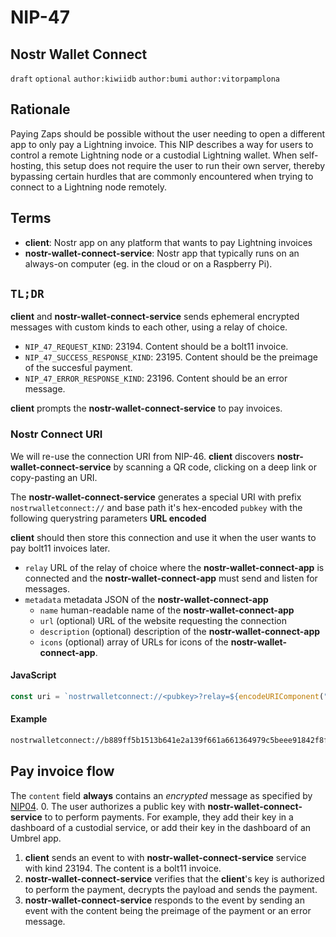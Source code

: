 NIP-47
======

Nostr Wallet Connect
------------------------

`draft` `optional` `author:kiwiidb` `author:bumi` `author:vitorpamplona`

## Rationale

Paying Zaps should be possible without the user needing to open a different app to only pay a Lightning invoice.
This NIP describes a way for users to control a remote Lightning node or a custodial Lightning wallet. When self-hosting, this setup does not require the user to run their own server, thereby bypassing certain hurdles that are commonly encountered when trying to connect to a Lightning node remotely.

## Terms

* **client**: Nostr app on any platform that wants to pay Lightning invoices
* **nostr-wallet-connect-service**: Nostr app that typically runs on an always-on computer (eg. in the cloud or on a Raspberry Pi).

## `TL;DR`

**client** and **nostr-wallet-connect-service** sends ephemeral encrypted messages with custom kinds to each other, using a relay of choice. 

- `NIP_47_REQUEST_KIND`: 23194. Content should be a bolt11 invoice.
- `NIP_47_SUCCESS_RESPONSE_KIND`: 23195. Content should be the preimage of the succesful payment.
- `NIP_47_ERROR_RESPONSE_KIND`: 23196. Content should be an error message.

**client** prompts the **nostr-wallet-connect-service** to pay invoices.

### Nostr Connect URI
We will re-use the connection URI from NIP-46.
**client** discovers **nostr-wallet-connect-service** by scanning a QR code, clicking on a deep link or copy-pasting an URI.

The **nostr-wallet-connect-service** generates a special URI with prefix `nostrwalletconnect://` and base path it's hex-encoded `pubkey` with the following querystring parameters **URL encoded**

**client** should then store this connection and use it when the user wants to pay bolt11 invoices later.

- `relay` URL of the relay of choice where the **nostr-wallet-connect-app** is connected and the **nostr-wallet-connect-app** must send and listen for messages.
- `metadata`  metadata JSON of the **nostr-wallet-connect-app** 
    - `name` human-readable name of the **nostr-wallet-connect-app** 
    - `url` (optional) URL of the website requesting the connection
    - `description` (optional) description of the **nostr-wallet-connect-app**
    - `icons` (optional) array of URLs for icons of the **nostr-wallet-connect-app**.

#### JavaScript

```js
const uri = `nostrwalletconnect://<pubkey>?relay=${encodeURIComponent("wss://relay.damus.io")}&metadata=${encodeURIComponent(JSON.stringify({"name": "Example"}))}`
```

#### Example
```sh
nostrwalletconnect://b889ff5b1513b641e2a139f661a661364979c5beee91842f8f0ef42ab558e9d4?relay=wss%3A%2F%2Frelay.damus.io&metadata=%7B%22name%22%3A%22Example%22%7D
```

## Pay invoice flow
The `content` field **always** contains an *encrypted* message as specified by [NIP04](https://github.com/nostr-protocol/nips/blob/master/04.md).
0. The user authorizes a public key with **nostr-wallet-connect-service** to to perform payments. For example, they add their key in a dashboard of a custodial service, or add their key in the dashboard of an Umbrel app.
1. **client** sends an event to with **nostr-wallet-connect-service** service with kind 23194. The content is a bolt11 invoice.
2. **nostr-wallet-connect-service** verifies that the **client**'s key is authorized to perform the payment, decrypts the payload and sends the payment.
3. **nostr-wallet-connect-service** responds to the event by sending an event with the content being the preimage of the payment or an error message.